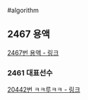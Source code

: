 #algorithm

## 2467 용액

[2467번 용액 - 링크](https://www.acmicpc.net/problem/2467)

### 2461 대표선수

[20442번 ㅋㅋ루ㅋㅋ - 링크](https://www.acmicpc.net/problem/20442)
